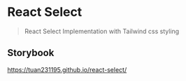 # React Select

> React Select Implementation with Tailwind css styling

## Storybook

https://tuan231195.github.io/react-select/
